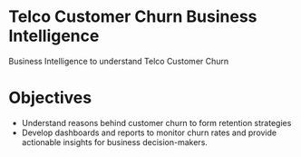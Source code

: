 # Telco Customer Churn Business Intelligence
Business Intelligence to understand Telco Customer Churn

# Objectives
- Understand reasons behind customer churn to form retention strategies
- Develop dashboards and reports to monitor churn rates and provide actionable insights for business decision-makers.
